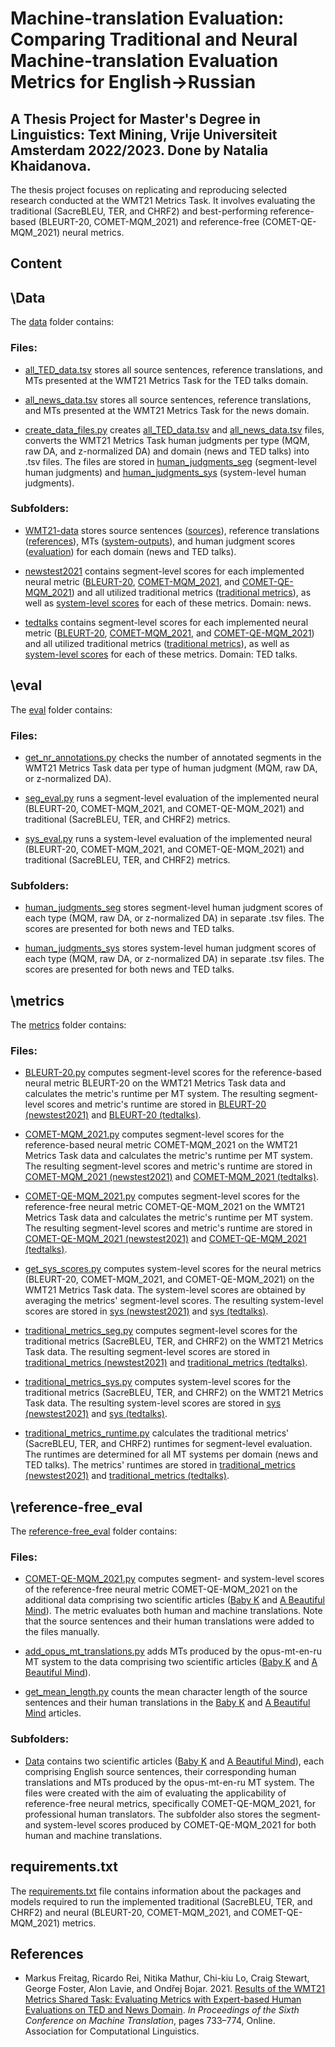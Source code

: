 <h1>Machine-translation Evaluation: Comparing Traditional and Neural Machine-translation Evaluation Metrics for English→Russian</h1>

<h2>A Thesis Project for Master's Degree in Linguistics: Text Mining, Vrije Universiteit Amsterdam 2022/2023. Done by Natalia Khaidanova.</h2>
  
The thesis project focuses on replicating and reproducing selected research conducted at the WMT21 Metrics Task. It involves evaluating the traditional (SacreBLEU, TER, and CHRF2) and best-performing reference-based (BLEURT-20, COMET-MQM_2021) and reference-free (COMET-QE-MQM_2021) neural metrics.

<h2>Content</h2>

<h2>\Data</h2>

The [data](https://github.com/NataliaKhaidanova/MT_evaluation_metrics/tree/main/Data) folder contains:

<h3>Files:</h3>

- [all_TED_data.tsv](https://github.com/NataliaKhaidanova/MT_evaluation_metrics/blob/main/Data/all_TED_data.tsv) stores all source sentences, reference translations, and MTs presented at the WMT21 Metrics Task for the TED talks domain.  

- [all_news_data.tsv](https://github.com/NataliaKhaidanova/MT_evaluation_metrics/blob/main/Data/all_news_data.tsv) stores all source sentences, reference translations, and MTs presented at the WMT21 Metrics Task for the news domain.

- [create_data_files.py](https://github.com/NataliaKhaidanova/MT_evaluation_metrics/blob/main/Data/create_data_files.py) creates [all_TED_data.tsv](https://github.com/NataliaKhaidanova/MT_evaluation_metrics/blob/main/Data/all_TED_data.tsv) and [all_news_data.tsv](https://github.com/NataliaKhaidanova/MT_evaluation_metrics/blob/main/Data/all_news_data.tsv) files, converts the WMT21 Metrics Task human judgments per type (MQM, raw DA, and z-normalized DA) and domain (news and TED talks) into .tsv files. The files are stored in [human_judgments_seg](https://github.com/NataliaKhaidanova/MT_evaluation_metrics/tree/main/eval/human_judgments_seg) (segment-level human judgments) and [human_judgments_sys](https://github.com/NataliaKhaidanova/MT_evaluation_metrics/tree/main/eval/human_judgments_sys) (system-level human judgments). 

<h3>Subfolders:</h3>

- [WMT21-data](https://github.com/NataliaKhaidanova/MT_evaluation_metrics/tree/main/Data/WMT21-data) stores source sentences ([sources](https://github.com/NataliaKhaidanova/MT_evaluation_metrics/tree/main/Data/WMT21-data/sources)), reference translations ([references](https://github.com/NataliaKhaidanova/MT_evaluation_metrics/tree/main/Data/WMT21-data/references)), MTs ([system-outputs](https://github.com/NataliaKhaidanova/MT_evaluation_metrics/tree/main/Data/WMT21-data/system-outputs)), and human judgment scores ([evaluation](https://github.com/NataliaKhaidanova/MT_evaluation_metrics/tree/main/Data/WMT21-data/evaluation)) for each domain (news and TED talks). 

- [newstest2021](https://github.com/NataliaKhaidanova/MT_evaluation_metrics/tree/main/Data/newstest2021) contains segment-level scores for each implemented neural metric ([BLEURT-20](https://github.com/NataliaKhaidanova/MT_evaluation_metrics/tree/main/Data/newstest2021/BLEURT-20), [COMET-MQM_2021](https://github.com/NataliaKhaidanova/MT_evaluation_metrics/tree/main/Data/newstest2021/COMET-MQM_2021), and [COMET-QE-MQM_2021](https://github.com/NataliaKhaidanova/MT_evaluation_metrics/tree/main/Data/newstest2021/COMET-QE-MQM_2021)) and all utilized traditional metrics ([traditional metrics](https://github.com/NataliaKhaidanova/MT_evaluation_metrics/tree/main/Data/newstest2021/traditional_metrics)), as well as [system-level scores](https://github.com/NataliaKhaidanova/MT_evaluation_metrics/tree/main/Data/newstest2021/sys) for each of these metrics. Domain: news. 

- [tedtalks](https://github.com/NataliaKhaidanova/MT_evaluation_metrics/tree/main/Data/tedtalks) contains segment-level scores for each implemented neural metric ([BLEURT-20](https://github.com/NataliaKhaidanova/MT_evaluation_metrics/tree/main/Data/tedtalks/BLEURT-20), [COMET-MQM_2021](https://github.com/NataliaKhaidanova/MT_evaluation_metrics/tree/main/Data/tedtalks/COMET-MQM_2021), and [COMET-QE-MQM_2021](https://github.com/NataliaKhaidanova/MT_evaluation_metrics/tree/main/Data/tedtalks/COMET-QE-MQM_2021)) and all utilized traditional metrics ([traditional metrics](https://github.com/NataliaKhaidanova/MT_evaluation_metrics/tree/main/Data/tedtalks/traditional_metrics)), as well as [system-level scores](https://github.com/NataliaKhaidanova/MT_evaluation_metrics/tree/main/Data/tedtalks/sys) for each of these metrics. Domain: TED talks. 

<h2>\eval</h2>

The [eval](https://github.com/NataliaKhaidanova/MT_evaluation_metrics/tree/main/eval) folder contains: 

<h3>Files:</h3>

- [get_nr_annotations.py](https://github.com/NataliaKhaidanova/MT_evaluation_metrics/blob/main/eval/get_nr_annotations.py) checks the number of annotated segments in the WMT21 Metrics Task data per type of human judgment (MQM, raw DA, or z-normalized DA). 

- [seg_eval.py](https://github.com/NataliaKhaidanova/MT_evaluation_metrics/blob/main/eval/seg_eval.py) runs a segment-level evaluation of the implemented neural (BLEURT-20, COMET-MQM_2021, and COMET-QE-MQM_2021) and traditional (SacreBLEU, TER, and CHRF2) metrics. 

- [sys_eval.py](https://github.com/NataliaKhaidanova/MT_evaluation_metrics/blob/main/eval/sys_eval.py) runs a system-level evaluation of the implemented neural (BLEURT-20, COMET-MQM_2021, and COMET-QE-MQM_2021) and traditional (SacreBLEU, TER, and CHRF2) metrics. 

<h3>Subfolders:</h3>

- [human_judgments_seg](https://github.com/NataliaKhaidanova/MT_evaluation_metrics/tree/main/eval/human_judgments_seg) stores segment-level human judgment scores of each type (MQM, raw DA, or z-normalized DA) in separate .tsv files. The scores are presented for both news and TED talks.
  
- [human_judgments_sys](https://github.com/NataliaKhaidanova/MT_evaluation_metrics/tree/main/eval/human_judgments_sys) stores system-level human judgment scores of each type (MQM, raw DA, or z-normalized DA) in separate .tsv files. The scores are presented for both news and TED talks.

<h2>\metrics</h2>

The [metrics](https://github.com/NataliaKhaidanova/MT_evaluation_metrics/tree/main/metrics) folder contains: 

<h3>Files:</h3>

- [BLEURT-20.py](https://github.com/NataliaKhaidanova/MT_evaluation_metrics/blob/main/metrics/BLEURT-20.py) computes segment-level scores for the reference-based neural metric BLEURT-20 on the WMT21 Metrics Task data and calculates the metric's runtime per MT system. The resulting segment-level scores and metric's runtime are stored in [BLEURT-20 (newstest2021)](https://github.com/NataliaKhaidanova/MT_evaluation_metrics/tree/main/Data/newstest2021/BLEURT-20) and [BLEURT-20 (tedtalks)](https://github.com/NataliaKhaidanova/MT_evaluation_metrics/tree/main/Data/tedtalks/BLEURT-20). 

- [COMET-MQM_2021.py](https://github.com/NataliaKhaidanova/MT_evaluation_metrics/blob/main/metrics/COMET-MQM_2021.py) computes segment-level scores for the reference-based neural metric COMET-MQM_2021 on the WMT21 Metrics Task data and calculates the metric's runtime per MT system. The resulting segment-level scores and metric's runtime are stored in [COMET-MQM_2021 (newstest2021)](https://github.com/NataliaKhaidanova/MT_evaluation_metrics/tree/main/Data/newstest2021/COMET-MQM_2021) and [COMET-MQM_2021 (tedtalks)](https://github.com/NataliaKhaidanova/MT_evaluation_metrics/tree/main/Data/tedtalks/COMET-MQM_2021). 
  
- [COMET-QE-MQM_2021.py](https://github.com/NataliaKhaidanova/MT_evaluation_metrics/blob/main/metrics/COMET-QE-MQM_2021.py) computes segment-level scores for the reference-free neural metric COMET-QE-MQM_2021 on the WMT21 Metrics Task data and calculates the metric's runtime per MT system. The resulting segment-level scores and metric's runtime are stored in [COMET-QE-MQM_2021 (newstest2021)](https://github.com/NataliaKhaidanova/MT_evaluation_metrics/tree/main/Data/newstest2021/COMET-QE-MQM_2021) and [COMET-QE-MQM_2021 (tedtalks)](https://github.com/NataliaKhaidanova/MT_evaluation_metrics/tree/main/Data/tedtalks/COMET-QE-MQM_2021).

- [get_sys_scores.py](https://github.com/NataliaKhaidanova/MT_evaluation_metrics/blob/main/metrics/get_sys_scores.py) computes system-level scores for the neural metrics (BLEURT-20, COMET-MQM_2021, and COMET-QE-MQM_2021) on the WMT21 Metrics Task data. The system-level scores are obtained by averaging the metrics' segment-level scores. The resulting system-level scores are stored in [sys (newstest2021)](https://github.com/NataliaKhaidanova/MT_evaluation_metrics/tree/main/Data/newstest2021/sys) and [sys (tedtalks)](https://github.com/NataliaKhaidanova/MT_evaluation_metrics/tree/main/Data/tedtalks/sys). 

- [traditional_metrics_seg.py](https://github.com/NataliaKhaidanova/MT_evaluation_metrics/blob/main/metrics/traditional_metrics_seg.py) computes segment-level scores for the traditional metrics (SacreBLEU, TER, and CHRF2) on the WMT21 Metrics Task data. The resulting segment-level scores are stored in [traditional_metrics (newstest2021)](https://github.com/NataliaKhaidanova/MT_evaluation_metrics/tree/main/Data/newstest2021/traditional_metrics) and [traditional_metrics (tedtalks)](https://github.com/NataliaKhaidanova/MT_evaluation_metrics/tree/main/Data/tedtalks/traditional_metrics).

- [traditional_metrics_sys.py](https://github.com/NataliaKhaidanova/MT_evaluation_metrics/blob/main/metrics/traditional_metrics_sys.py) computes system-level scores for the traditional metrics (SacreBLEU, TER, and CHRF2) on the WMT21 Metrics Task data. The resulting system-level scores are stored in [sys (newstest2021)](https://github.com/NataliaKhaidanova/MT_evaluation_metrics/tree/main/Data/newstest2021/sys) and [sys (tedtalks)](https://github.com/NataliaKhaidanova/MT_evaluation_metrics/tree/main/Data/tedtalks/sys). 

- [traditional_metrics_runtime.py](https://github.com/NataliaKhaidanova/MT_evaluation_metrics/blob/main/metrics/traditional_metrics_runtime.py) calculates the traditional metrics' (SacreBLEU, TER, and CHRF2) runtimes for segment-level evaluation. The runtimes are determined for all MT systems per domain (news and TED talks). The metrics' runtimes are stored in [traditional_metrics (newstest2021)](https://github.com/NataliaKhaidanova/MT_evaluation_metrics/tree/main/Data/newstest2021/traditional_metrics) and [traditional_metrics (tedtalks)](https://github.com/NataliaKhaidanova/MT_evaluation_metrics/tree/main/Data/tedtalks/traditional_metrics).

<h2>\reference-free_eval</h2>

The [reference-free_eval](https://github.com/NataliaKhaidanova/MT_evaluation_metrics/tree/main/reference-free_eval) folder contains: 

<h3>Files:</h3>

- [COMET-QE-MQM_2021.py](https://github.com/NataliaKhaidanova/MT_evaluation_metrics/blob/main/reference-free_eval/COMET-QE-MQM_2021.py) computes segment- and system-level scores of the reference-free neural metric COMET-QE-MQM_2021 on the additional data comprising two scientific articles ([Baby K](https://github.com/NataliaKhaidanova/MT_evaluation_metrics/blob/main/reference-free_eval/Data/baby_k.tsv) and [A Beautiful Mind](https://github.com/NataliaKhaidanova/MT_evaluation_metrics/blob/main/reference-free_eval/Data/a_beautiful_mind.tsv)). The metric evaluates both human and machine translations. Note that the source sentences and their human translations were added to the files manually. 

- [add_opus_mt_translations.py](https://github.com/NataliaKhaidanova/MT_evaluation_metrics/blob/main/reference-free_eval/add_opus_mt_translations.py) adds MTs produced by the opus-mt-en-ru MT system to the data comprising two scientific articles ([Baby K](https://github.com/NataliaKhaidanova/MT_evaluation_metrics/blob/main/reference-free_eval/Data/baby_k.tsv) and [A Beautiful Mind](https://github.com/NataliaKhaidanova/MT_evaluation_metrics/blob/main/reference-free_eval/Data/a_beautiful_mind.tsv)).

- [get_mean_length.py](https://github.com/NataliaKhaidanova/MT_evaluation_metrics/blob/main/reference-free_eval/get_mean_length.py) counts the mean character length of the source sentences and their human translations in the [Baby K](https://github.com/NataliaKhaidanova/MT_evaluation_metrics/blob/main/reference-free_eval/Data/baby_k.tsv) and [A Beautiful Mind](https://github.com/NataliaKhaidanova/MT_evaluation_metrics/blob/main/reference-free_eval/Data/a_beautiful_mind.tsv) articles. 

<h3>Subfolders:</h3>

- [Data](https://github.com/NataliaKhaidanova/MT_evaluation_metrics/tree/main/reference-free_eval/Data) contains two scientific articles ([Baby K](https://github.com/NataliaKhaidanova/MT_evaluation_metrics/blob/main/reference-free_eval/Data/baby_k.tsv) and [A Beautiful Mind](https://github.com/NataliaKhaidanova/MT_evaluation_metrics/blob/main/reference-free_eval/Data/a_beautiful_mind.tsv)), each comprising English source sentences, their corresponding human translations and MTs produced by the opus-mt-en-ru MT system. The files were created with the aim of evaluating the applicability of reference-free neural metrics, specifically COMET-QE-MQM_2021, for professional human translators. The subfolder also stores the segment- and system-level scores produced by COMET-QE-MQM_2021 for both human and machine translations.

<h2>requirements.txt</h2>

The [requirements.txt](https://github.com/NataliaKhaidanova/MT_evaluation_metrics/blob/main/requirements.txt) file contains information about the packages and models required to run the implemented traditional (SacreBLEU, TER, and CHRF2) and neural (BLEURT-20, COMET-MQM_2021, and COMET-QE-MQM_2021) metrics. 

<h2>References</h2>

- Markus Freitag, Ricardo Rei, Nitika Mathur, Chi-kiu Lo, Craig Stewart, George Foster, Alon Lavie, and Ondřej Bojar. 2021. [Results of the WMT21 Metrics Shared Task: Evaluating Metrics with Expert-based Human Evaluations on TED and News Domain](https://aclanthology.org/2021.wmt-1.73v3.pdf ). *In Proceedings of the Sixth Conference on Machine Translation*, pages 733–774, Online. Association for Computational Linguistics. 
